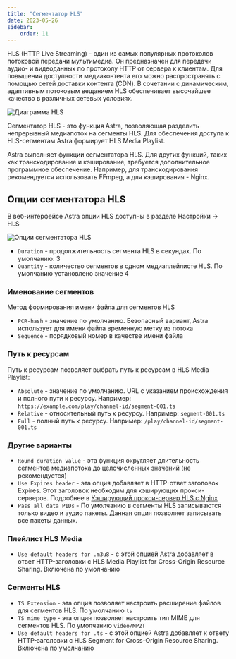 ```yaml
---
title: "Сегментатор HLS"
date: 2023-05-26
sidebar:
    order: 11
---
```


HLS (HTTP Live Streaming) - один из самых популярных протоколов потоковой передачи мультимедиа. Он предназначен для передачи аудио- и видеоданных по протоколу HTTP от сервера к клиентам. Для повышения доступности медиаконтента его можно распространять с помощью сетей доставки контента (CDN). В сочетании с динамическим, адаптивным потоковым вещанием HLS обеспечивает высочайшее качество в различных сетевых условиях.

![Диаграмма HLS](https://cdn.cesbo.com/help/astra/delivery/http-hls/hls-segmenter/diagram.svg)

Сегментатор HLS - это функция Astra, позволяющая разделить непрерывный медиапоток на сегменты HLS. Для обеспечения доступа к HLS-сегментам Astra формирует HLS Media Playlist.

Astra выполняет функции сегментатора HLS. Для других функций, таких как транскодирование и кэширование, требуется дополнительное программное обеспечение. Например, для транскодирования рекомендуется использовать FFmpeg, а для кэширования - Nginx.

## Опции сегментатора HLS[](https://help.cesbo.com/astra/delivery/http-hls/hls-segmenter#hls-segmenter-options)

В веб-интерфейсе Astra опции HLS доступны в разделе Настройки -> HLS

![Опции сегментатора HLS](https://cdn.cesbo.com/help/astra/delivery/http-hls/hls-segmenter/options.png)

- `Duration` - продолжительность сегмента HLS в секундах. По умолчанию: 3
- `Quantity` - количество сегментов в одном медиаплейлисте HLS. По умолчанию установлено значение 4

### Именование сегментов

Метод формирования имени файла для сегментов HLS

- `PCR-hash` - значение по умолчанию. Безопасный вариант, Astra использует для имени файла временную метку из потока
- `Sequence` - порядковый номер в качестве имени файла

### Путь к ресурсам

Путь к ресурсам позволяет выбрать путь к ресурсам в HLS Media Playlist:

- `Absolute` - значение по умолчанию. URL с указанием происхождения и полного пути к ресурсу. Например: `https://example.com/play/channel-id/segment-001.ts`
- `Relative` - относительный путь к ресурсу. Например: `segment-001.ts`
- `Full` - полный путь к ресурсу. Например: `/play/channel-id/segment-001.ts`

### Другие варианты

- `Round duration value` - эта функция округляет длительность сегментов медиапотока до целочисленных значений (не рекомендуется)
- `Use Expires header` - эта опция добавляет в HTTP-ответ заголовок Expires. Этот заголовок необходим для кэширующих прокси-серверов. Подробнее в [Кэширующий прокси-сервер HLS с Nginx](https://help.cesbo.com/misc/tools-and-utilities/network/hls-caching-proxy-with-nginx)
- `Pass all data PIDs` - По умолчанию в сегменты HLS записываются только видео и аудио пакеты. Данная опция позволяет записывать все пакеты данных.

### Плейлист HLS Media

- `Use default headers for .m3u8` - с этой опцией Astra добавляет в ответ HTTP-заголовки с HLS Media Playlist for Cross-Origin Resource Sharing. Включена по умолчанию

### Сегменты HLS

- `TS Extension` - эта опция позволяет настроить расширение файлов для сегментов HLS. По умолчанию `ts`
- `TS mime type` - эта опция позволяет настроить тип MIME для сегментов HLS. По умолчанию `video/MP2T`
- `Use default headers for .ts` - с этой опцией Astra добавляет к ответу HTTP-заголовки с HLS Segment for Cross-Origin Resource Sharing. Включена по умолчанию
